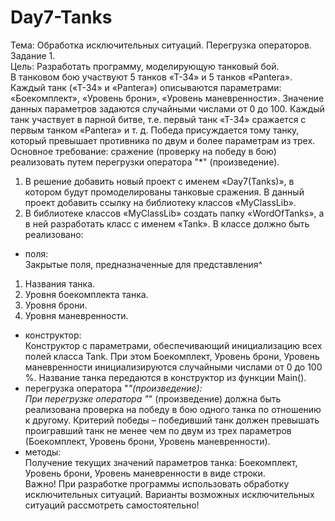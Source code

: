 # Day7-Tanks
Тема: Обработка исключительных ситуаций. Перегрузка операторов.</br>
Задание 1. </br>
Цель: Разработать программу, моделирующую танковый бой.</br>
В танковом бою участвуют 5 танков «Т-34»
и 5 танков «Pantera». Каждый танк («Т-34» и «Pantera»)
описываются параметрами: «Боекомплект», «Уровень
брони», «Уровень маневренности». Значение данных
параметров задаются случайными числами от 0 до 100.
Каждый танк участвует в парной битве, т.е. первый
танк «Т-34» сражается с первым танком «Pantera» и т. д.
Победа присуждается тому танку, который превышает
противника по двум и более параметрам из трех.</br>
Основное требование: сражение (проверку на победу в бою)
реализовать путем перегрузки оператора "*" (произведение).</br>
1. В решение добавить новый проект с именем «Day7(Tanks)»,
в котором будут промоделированы танковые сражения. В данный
проект добавить ссылку на библиотеку классов «MyClassLib».
2. В библиотеке классов «MyClassLib» создать папку «WordOfTanks»,
а в ней разработать класс с именем «Tank». В классе должно быть реализовано:</br>
- поля:</br>
Закрытые поля, предназначенные для представления^
1. Названия танка.
2. Уровня боекомплекта танка.
3. Уровня брони.
4. Уровня маневренности.</br>
- конструктор:</br>
Конструктор с параметрами, обеспечивающий инициализацию всех полей класса Tank.
При этом Боекомплект, Уровень брони, Уровень маневренности инициализируются случайными числами от 0 до 100 %.
Название танка передаются в конструктор из функции Main().
- перегрузка оператора "*"(произведение):</br>
При перегрузке оператора "*" (произведение) должна быть реализована проверка
на победу в бою одного танка по отношению к другому.
Критерий победы – победивший танк должен превышать проигравший танк не менее чем по двум из трех параметров (Боекомплект, Уровень брони, Уровень маневренности).
- методы:</br>
Получение текущих значений параметров танка: Боекомплект, Уровень брони, Уровень маневренности в виде строки.</br>
Важно! При разработке программы использовать обработку исключительных
ситуаций. Варианты возможных исключительных ситуаций рассмотреть самостоятельно!

